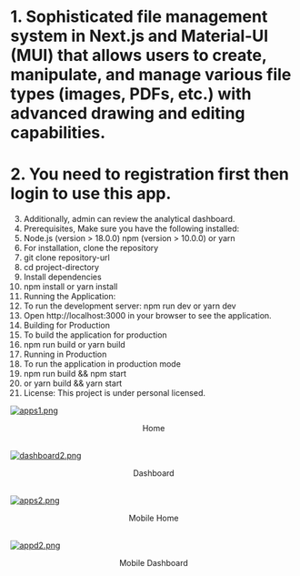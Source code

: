 # 1. Sophisticated file management system in Next.js and Material-UI (MUI) that allows users to create, manipulate, and manage various file types (images, PDFs, etc.) with advanced drawing and editing capabilities.
# 2. You need to registration first then login to use this app.
3. Additionally, admin can review the analytical dashboard.
4. Prerequisites, Make sure you have the following installed:
5. Node.js (version > 18.0.0) npm (version > 10.0.0) or yarn
6. For installation, clone the repository
7. git clone repository-url
8. cd project-directory
9. Install dependencies
10. npm install or yarn install
11. Running the Application:
12. To run the development server: npm run dev or yarn dev
13. Open http://localhost:3000 in your browser to see the application.
14. Building for Production
15. To build the application for production
16. npm run build or yarn build
17. Running in Production
18. To run the application in production mode
19. npm run build && npm start
20. or yarn build && yarn start
21. License: This project is under personal licensed.

[![apps1.png](https://i.postimg.cc/FRXCBNnd/apps1.png)](https://postimg.cc/qtQGtVr4)
<center>Home</center><br/>

[![dashboard2.png](https://i.postimg.cc/HkQytm5P/dashboard2.png)](https://postimg.cc/zyGvJ9xn)
<center>Dashboard</center><br/>

[![apps2.png](https://i.postimg.cc/3RjfMVPL/apps2.png)](https://postimg.cc/S2sfCTQ8)
<center>Mobile Home</center><br/>

[![appd2.png](https://i.postimg.cc/d3qHJnFJ/appd2.png)](https://postimg.cc/ZBMFc80Q)
<center>Mobile Dashboard</center><br/>
